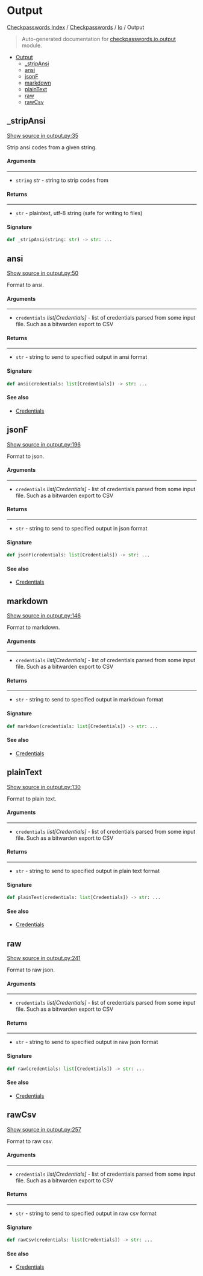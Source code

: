 # Output

[Checkpasswords Index](../../README.md#checkpasswords-index) / [Checkpasswords](../index.md#checkpasswords) / [Io](./index.md#io) / Output

> Auto-generated documentation for [checkpasswords.io.output](../../../../checkpasswords/io/output.py) module.

- [Output](#output)
  - [_stripAnsi](#_stripansi)
  - [ansi](#ansi)
  - [jsonF](#jsonf)
  - [markdown](#markdown)
  - [plainText](#plaintext)
  - [raw](#raw)
  - [rawCsv](#rawcsv)

## _stripAnsi

[Show source in output.py:35](../../../../checkpasswords/io/output.py#L35)

Strip ansi codes from a given string.

#### Arguments

----
 - `string` *str* - string to strip codes from

#### Returns

-------
 - `str` - plaintext, utf-8 string (safe for writing to files)

#### Signature

```python
def _stripAnsi(string: str) -> str: ...
```



## ansi

[Show source in output.py:50](../../../../checkpasswords/io/output.py#L50)

Format to ansi.

#### Arguments

----
 - `credentials` *list[Credentials]* - list of credentials parsed from some input file.
 Such as a bitwarden export to CSV

#### Returns

-------
 - `str` - string to send to specified output in ansi format

#### Signature

```python
def ansi(credentials: list[Credentials]) -> str: ...
```

#### See also

- [Credentials](../credentials.md#credentials)



## jsonF

[Show source in output.py:196](../../../../checkpasswords/io/output.py#L196)

Format to json.

#### Arguments

----
 - `credentials` *list[Credentials]* - list of credentials parsed from some input file.
 Such as a bitwarden export to CSV

#### Returns

-------
 - `str` - string to send to specified output in json format

#### Signature

```python
def jsonF(credentials: list[Credentials]) -> str: ...
```

#### See also

- [Credentials](../credentials.md#credentials)



## markdown

[Show source in output.py:146](../../../../checkpasswords/io/output.py#L146)

Format to markdown.

#### Arguments

----
 - `credentials` *list[Credentials]* - list of credentials parsed from some input file.
 Such as a bitwarden export to CSV

#### Returns

-------
 - `str` - string to send to specified output in markdown format

#### Signature

```python
def markdown(credentials: list[Credentials]) -> str: ...
```

#### See also

- [Credentials](../credentials.md#credentials)



## plainText

[Show source in output.py:130](../../../../checkpasswords/io/output.py#L130)

Format to plain text.

#### Arguments

----
 - `credentials` *list[Credentials]* - list of credentials parsed from some input file.
 Such as a bitwarden export to CSV

#### Returns

-------
 - `str` - string to send to specified output in plain text format

#### Signature

```python
def plainText(credentials: list[Credentials]) -> str: ...
```

#### See also

- [Credentials](../credentials.md#credentials)



## raw

[Show source in output.py:241](../../../../checkpasswords/io/output.py#L241)

Format to raw json.

#### Arguments

----
 - `credentials` *list[Credentials]* - list of credentials parsed from some input file.
 Such as a bitwarden export to CSV

#### Returns

-------
 - `str` - string to send to specified output in raw json format

#### Signature

```python
def raw(credentials: list[Credentials]) -> str: ...
```

#### See also

- [Credentials](../credentials.md#credentials)



## rawCsv

[Show source in output.py:257](../../../../checkpasswords/io/output.py#L257)

Format to raw csv.

#### Arguments

----
 - `credentials` *list[Credentials]* - list of credentials parsed from some input file.
 Such as a bitwarden export to CSV

#### Returns

-------
 - `str` - string to send to specified output in raw csv format

#### Signature

```python
def rawCsv(credentials: list[Credentials]) -> str: ...
```

#### See also

- [Credentials](../credentials.md#credentials)